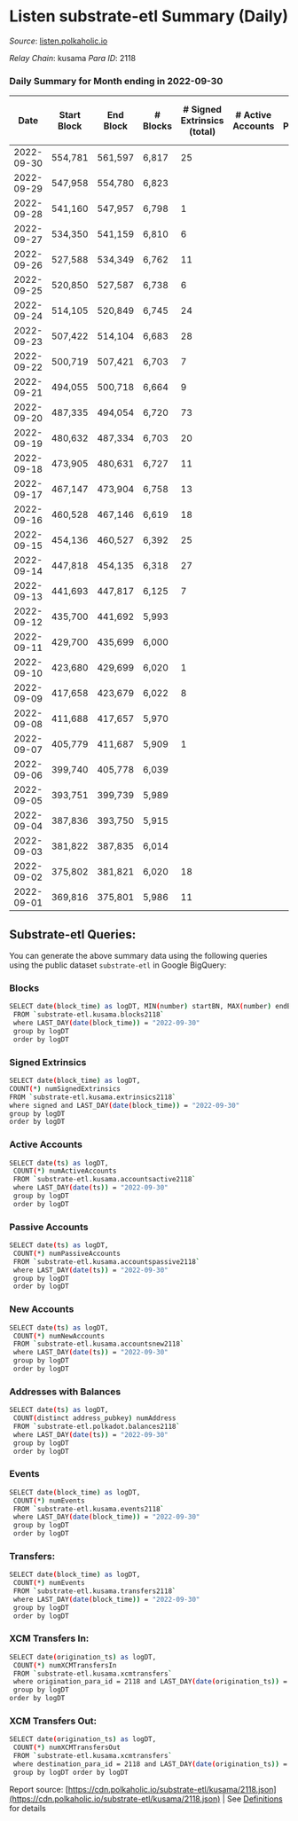 # Listen substrate-etl Summary (Daily)

_Source_: [listen.polkaholic.io](https://listen.polkaholic.io)

*Relay Chain*: kusama
*Para ID*: 2118



### Daily Summary for Month ending in 2022-09-30


| Date | Start Block | End Block | # Blocks | # Signed Extrinsics (total) | # Active Accounts | # Passive | # New | # Addresses with Balances | # Events | # Transfers | # XCM Transfers In | # XCM Transfers Out | Issues | 
| ---- | ----------- | --------- | -------- | --------------------------- | ----------------- | --------- | ----- | ------------------------- | -------- | ----------- | ------------------ | ------------------- | ------ |
| 2022-09-30 | 554,781 | 561,597 | 6,817 | 25 |  |  |  | 64 | 13,773 | 6  |   |   |  |
| 2022-09-29 | 547,958 | 554,780 | 6,823 |  |  |  |  |  | 13,650 |   |   |   |  |
| 2022-09-28 | 541,160 | 547,957 | 6,798 | 1 |  |  |  |  | 13,605 |   |   |   |  |
| 2022-09-27 | 534,350 | 541,159 | 6,810 | 6 |  |  |  |  | 13,658 | 1  |   |   |  |
| 2022-09-26 | 527,588 | 534,349 | 6,762 | 11 |  |  |  |  | 13,586 | 2  |   |   |  |
| 2022-09-25 | 520,850 | 527,587 | 6,738 | 6 |  |  |  |  | 13,510 |   |   |   |  |
| 2022-09-24 | 514,105 | 520,849 | 6,745 | 24 |  |  |  |  | 13,607 | 2  |   |   |  |
| 2022-09-23 | 507,422 | 514,104 | 6,683 | 28 |  |  |  |  | 13,503 | 2  |   |   |  |
| 2022-09-22 | 500,719 | 507,421 | 6,703 | 7 |  |  |  |  | 13,448 |   |   |   |  |
| 2022-09-21 | 494,055 | 500,718 | 6,664 | 9 |  |  |  |  | 13,396 | 1  |   |   |  |
| 2022-09-20 | 487,335 | 494,054 | 6,720 | 73 |  |  |  |  | 13,825 | 23  |   |   |  |
| 2022-09-19 | 480,632 | 487,334 | 6,703 | 20 |  |  |  | 41 | 13,558 | 3  |   |   |  |
| 2022-09-18 | 473,905 | 480,631 | 6,727 | 11 |  |  |  | 40 | 13,509 | 4  |   |   |  |
| 2022-09-17 | 467,147 | 473,904 | 6,758 | 13 |  |  |  | 40 | 13,598 | 1  |   |   |  |
| 2022-09-16 | 460,528 | 467,146 | 6,619 | 18 |  |  |  | 40 | 13,374 | 7  |   |   |  |
| 2022-09-15 | 454,136 | 460,527 | 6,392 | 25 |  |  |  | 36 | 12,925 | 2  |   |   |  |
| 2022-09-14 | 447,818 | 454,135 | 6,318 | 27 |  |  |  | 35 | 12,817 | 7  |   |   |  |
| 2022-09-13 | 441,693 | 447,817 | 6,125 | 7 |  |  |  | 30 | 12,300 | 2  |   |   |  |
| 2022-09-12 | 435,700 | 441,692 | 5,993 |  |  |  |  |  | 11,989 |   |   |   |  |
| 2022-09-11 | 429,700 | 435,699 | 6,000 |  |  |  |  |  | 12,004 |   |   |   |  |
| 2022-09-10 | 423,680 | 429,699 | 6,020 | 1 |  |  |  |  | 12,048 |   |   |   |  |
| 2022-09-09 | 417,658 | 423,679 | 6,022 | 8 |  |  |  |  | 12,087 |   |   |   |  |
| 2022-09-08 | 411,688 | 417,657 | 5,970 |  |  |  |  | 30 | 11,951 |   | 1 ($8.41) |   |  |
| 2022-09-07 | 405,779 | 411,687 | 5,909 | 1 |  |  |  | 29 | 11,830 |   |   |   |  |
| 2022-09-06 | 399,740 | 405,778 | 6,039 |  |  |  |  | 29 | 12,081 |   |   |   |  |
| 2022-09-05 | 393,751 | 399,739 | 5,989 |  |  |  |  | 29 | 11,982 |   |   |   |  |
| 2022-09-04 | 387,836 | 393,750 | 5,915 |  |  |  |  | 29 | 11,833 |   |   |   |  |
| 2022-09-03 | 381,822 | 387,835 | 6,014 |  |  |  |  | 29 | 12,031 |   |   |   |  |
| 2022-09-02 | 375,802 | 381,821 | 6,020 | 18 |  |  |  | 29 | 12,163 | 2  |   |   |  |
| 2022-09-01 | 369,816 | 375,801 | 5,986 | 11 |  |  |  | 28 | 12,054 | 3  |   |   |  |

## Substrate-etl Queries:
You can generate the above summary data using the following queries using the public dataset `substrate-etl` in Google BigQuery:

### Blocks
```bash
SELECT date(block_time) as logDT, MIN(number) startBN, MAX(number) endBN, COUNT(*) numBlocks 
 FROM `substrate-etl.kusama.blocks2118`  
 where LAST_DAY(date(block_time)) = "2022-09-30" 
 group by logDT 
 order by logDT
```

### Signed Extrinsics
```bash
SELECT date(block_time) as logDT, 
COUNT(*) numSignedExtrinsics 
FROM `substrate-etl.kusama.extrinsics2118`  
where signed and LAST_DAY(date(block_time)) = "2022-09-30" 
group by logDT 
order by logDT
```

### Active Accounts
```bash
SELECT date(ts) as logDT, 
 COUNT(*) numActiveAccounts 
 FROM `substrate-etl.kusama.accountsactive2118` 
 where LAST_DAY(date(ts)) = "2022-09-30" 
 group by logDT 
 order by logDT
```

### Passive Accounts
```bash
SELECT date(ts) as logDT, 
 COUNT(*) numPassiveAccounts 
 FROM `substrate-etl.kusama.accountspassive2118` 
 where LAST_DAY(date(ts)) = "2022-09-30" 
 group by logDT 
 order by logDT
```

### New Accounts
```bash
SELECT date(ts) as logDT, 
 COUNT(*) numNewAccounts 
 FROM `substrate-etl.kusama.accountsnew2118` 
 where LAST_DAY(date(ts)) = "2022-09-30" 
 group by logDT
 order by logDT
```

### Addresses with Balances
```bash
SELECT date(ts) as logDT,
 COUNT(distinct address_pubkey) numAddress 
 FROM `substrate-etl.polkadot.balances2118` 
 where LAST_DAY(date(ts)) = "2022-09-30" 
 group by logDT 
 order by logDT
```

### Events
```bash
SELECT date(block_time) as logDT, 
 COUNT(*) numEvents 
 FROM `substrate-etl.kusama.events2118` 
 where LAST_DAY(date(block_time)) = "2022-09-30" 
 group by logDT 
 order by logDT
```

### Transfers:
```bash
SELECT date(block_time) as logDT, 
 COUNT(*) numEvents 
 FROM `substrate-etl.kusama.transfers2118` 
 where LAST_DAY(date(block_time)) = "2022-09-30" 
 group by logDT 
 order by logDT
```

### XCM Transfers In:
```bash
SELECT date(origination_ts) as logDT, 
 COUNT(*) numXCMTransfersIn 
 FROM `substrate-etl.kusama.xcmtransfers` 
 where origination_para_id = 2118 and LAST_DAY(date(origination_ts)) = "2022-09-30" 
 group by logDT 
order by logDT
```

### XCM Transfers Out:
```bash
SELECT date(origination_ts) as logDT, 
 COUNT(*) numXCMTransfersOut 
 FROM `substrate-etl.kusama.xcmtransfers` 
 where destination_para_id = 2118 and LAST_DAY(date(origination_ts)) = "2022-09-30" 
 group by logDT order by logDT
```


Report source: [https://cdn.polkaholic.io/substrate-etl/kusama/2118.json](https://cdn.polkaholic.io/substrate-etl/kusama/2118.json) | See [Definitions](/DEFINITIONS.md) for details
